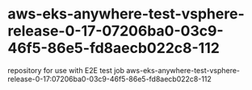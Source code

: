 # aws-eks-anywhere-test-vsphere-release-0-17-07206ba0-03c9-46f5-86e5-fd8aecb022c8-112
repository for use with E2E test job aws-eks-anywhere-test-vsphere-release-0-17:07206ba0-03c9-46f5-86e5-fd8aecb022c8-112
